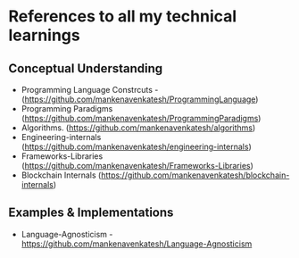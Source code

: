 # References to all my technical learnings

## Conceptual Understanding
- Programming Language Constrcuts - (https://github.com/mankenavenkatesh/ProgrammingLanguage)
- Programming Paradigms (https://github.com/mankenavenkatesh/ProgrammingParadigms)
- Algorithms. (https://github.com/mankenavenkatesh/algorithms)
- Engineering-internals (https://github.com/mankenavenkatesh/engineering-internals)
- Frameworks-Libraries (https://github.com/mankenavenkatesh/Frameworks-Libraries)
- Blockchain Internals (https://github.com/mankenavenkatesh/blockchain-internals)

## Examples & Implementations
- Language-Agnosticism - https://github.com/mankenavenkatesh/Language-Agnosticism
